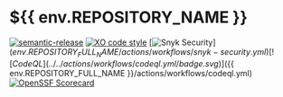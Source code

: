 # ${{ env.REPOSITORY_NAME }}
[![semantic-release](https://img.shields.io/badge/%20%20%F0%9F%93%A6%F0%9F%9A%80-semantic--release-e10079.svg)](https://github.com/semantic-release/semantic-release)
[![XO code style](https://shields.io/badge/code_style-5ed9c7?logo=xo&labelColor=gray)](https://github.com/xojs/xo)
[![Snyk Security](../../actions/workflows/snyk-security.yml/badge.svg)](${{ env.REPOSITORY_FULL_NAME }}/actions/workflows/snyk-security.yml)
[![CodeQL](../../actions/workflows/codeql.yml/badge.svg)](${{ env.REPOSITORY_FULL_NAME }}/actions/workflows/codeql.yml)
[![OpenSSF Scorecard](https://api.securityscorecards.dev/projects/${REPOSITORY_GITHUB_URL}/badge)](https://securityscorecards.dev/viewer/?uri=${REPOSITORY_GITHUB_URL})
